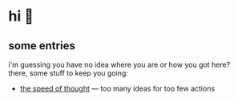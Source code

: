 # hi 👋

## some entries

i'm guessing you have no idea where you are or how you got here?  
there, some stuff to keep you going:

- [the speed of thought](speed-of-thought.md) — too many ideas for too few actions
